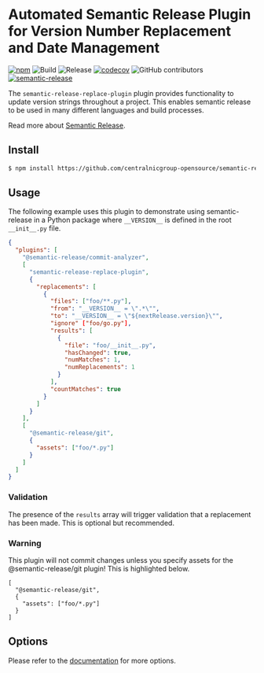 # Automated Semantic Release Plugin for Version Number Replacement and Date Management

[![npm](https://img.shields.io/npm/v/semantic-release-replace-plugin)](https://www.npmjs.com/package/semantic-release-replace-plugin)
![Build](https://github.com/jpoehnelt/semantic-release-replace-plugin/workflows/Build/badge.svg)
![Release](https://github.com/jpoehnelt/semantic-release-replace-plugin/workflows/Release/badge.svg)
[![codecov](https://codecov.io/gh/jpoehnelt/semantic-release-replace-plugin/branch/master/graph/badge.svg)](https://codecov.io/gh/jpoehnelt/semantic-release-replace-plugin)
![GitHub contributors](https://img.shields.io/github/contributors/jpoehnelt/semantic-release-replace-plugin?color=green)
[![semantic-release](https://img.shields.io/badge/%20%20%F0%9F%93%A6%F0%9F%9A%80-semantic--release-e10079.svg)](https://github.com/semantic-release/semantic-release)

The `semantic-release-replace-plugin` plugin provides functionality to update version strings throughout a project. This enables semantic release to be used in many different languages and build processes.

Read more about [Semantic Release](https://semantic-release.gitbook.io/).

## Install

```bash
$ npm install https://github.com/centralnicgroup-opensource/semantic-release-replace-plugin -D
```

## Usage

The following example uses this plugin to demonstrate using semantic-release in a Python package where `__VERSION__` is defined in the root `__init__.py` file.

```json
{
  "plugins": [
    "@semantic-release/commit-analyzer",
    [
      "semantic-release-replace-plugin",
      {
        "replacements": [
          {
            "files": ["foo/**.py"],
            "from": "__VERSION__ = \".*\"",
            "to": "__VERSION__ = \"${nextRelease.version}\"",
            "ignore" ["foo/go.py"],
            "results": [
              {
                "file": "foo/__init__.py",
                "hasChanged": true,
                "numMatches": 1,
                "numReplacements": 1
              }
            ],
            "countMatches": true
          }
        ]
      }
    ],
    [
      "@semantic-release/git",
      {
        "assets": ["foo/*.py"]
      }
    ]
  ]
}
```
### Validation

The presence of the `results` array will trigger validation that a replacement has been made. This is optional but recommended.

### Warning

This plugin will not commit changes unless you specify assets for the @semantic-release/git plugin! This is highlighted below.

```
[
  "@semantic-release/git",
  {
    "assets": ["foo/*.py"]
  }
]
```

## Options

Please refer to the [documentation](./docs/README.md) for more options.

